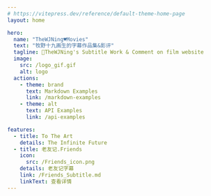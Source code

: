 ```yaml
---
# https://vitepress.dev/reference/default-theme-home-page
layout: home

hero:
  name: "TheWJNing♥️Movies"
  text: "牧野十九画生的字幕作品集&影评"
  tagline: 🚩TheWJNing's Subtitle Work & Comment on film website
  image:
    src: /logo_gif.gif
    alt: logo
  actions:
    - theme: brand
      text: Markdown Examples
      link: /markdown-examples
    - theme: alt
      text: API Examples
      link: /api-examples

features:
  - title: To The Art
    details: The Infinite Future
  - title: 老友记.Friends
    icon:
      src: /Friends_icon.png
    details: 老友记字幕
    link: /Friends_Subtitle.md
    linkText: 查看详情
---
```


